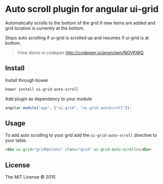Auto scroll plugin for angular ui-grid
=================================

Automatically scrolls to the bottom of the grid if new items are added and grid location is currently at the bottom.

Stops auto scrolling if ui-grid is scrolled up and resumes if ui-grid is at bottom.

> View demo in codepen http://codepen.io/anon/pen/NGVKWQ

## Install
Install through bower

```sh
bower install ui-grid-auto-scroll
```

Add plugin as dependency to your module

```js
angular.module("app", ["ui.grid", "ui.grid.autoScroll"]);
```

## Usage
To add auto scrolling to your grid add the `ui-grid-auto-scroll` directive to your table.

```html
<div ui-grid="gridOptions" class="grid" ui-grid-auto-scroll></div>
```

## License
The MIT License &copy; 2015